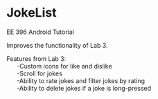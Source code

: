 JokeList
====

EE 396 Android Tutorial

Improves the functionality of Lab 3.

Features from Lab 3:
<br>
&nbsp;&nbsp;&nbsp;&nbsp;&nbsp;  -Custom icons for like and dislike <br>
&nbsp;&nbsp;&nbsp;&nbsp;&nbsp;  -Scroll for jokes<br>
&nbsp;&nbsp;&nbsp;&nbsp;&nbsp;  -Ability to rate jokes and filter jokes by rating <br>
&nbsp;&nbsp;&nbsp;&nbsp;&nbsp;  -Ability to delete jokes if a joke is long-pressed <br>
